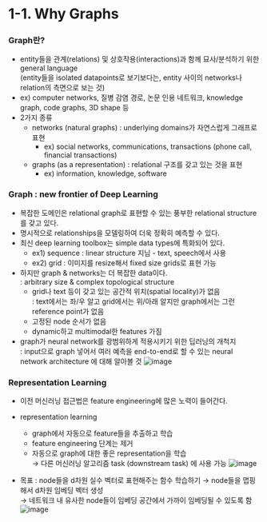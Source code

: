 # 1-1. Why Graphs

### Graph란?
- entity들을 관계(relations) 및 상호작용(interactions)과 함께 묘사/분석하기 위한 general language
  <br>(entity들을 isolated datapoints로 보기보다는, entity 사이의 networks나 relation의 측면으로 보는 것)
- ex) computer networks, 질병 감염 경로, 논문 인용 네트워크, knowledge graph, code graphs, 3D shape 등
- 2가지 종류
  - networks (natural graphs) : underlying domains가 자연스럽게 그래프로 표현
    - ex) social networks, communications, transactions (phone call, financial transactions)
  - graphs (as a representation) : relational 구조를 갖고 있는 것을 표현
    - ex) information, knowledge, software

### Graph : new frontier of Deep Learning
- 복잡한 도메인은 relational graph로 표현할 수 있는 풍부한 relational structure를 갖고 있다.
- 명시적으로 relationships을 모델링하여 더욱 정확히 예측할 수 있다.
- 최신 deep learning toolbox는 simple data types에 특화되어 있다.
  - ex1) sequence : linear structure 지님 - text, speech에서 사용
  - ex2) grid : 이미지를 resize해서 fixed size grids로 표현 가능
- 하지만 graph & networks는 더 복잡한 data이다.
  <br>: arbitrary size & complex topological structure
  - grid나 text 등이 갖고 있는 공간적 위치(spatial locality)가 없음
    <br>: text에서는 좌/우 알고 grid에서는 위/아래 알지만 graph에서는 그런 reference point가 없음
  - 고정된 node 순서가 없음
  - dynamic하고 multimodal한 features 가짐
- graph가 neural network를 광범위하게 적용시키기 위한 딥러닝의 개척지
  <br>: input으로 graph 넣어서 여러 예측을 end-to-end로 할 수 있는 neural network architecture 에 대해 알아볼 것
![image](https://user-images.githubusercontent.com/41580746/180640650-a4e6703e-9a2d-4dea-8814-05c07d156233.png)

### Representation Learning
- 이전 머신러닝 접근법은 feature engineering에 많은 노력이 들어간다.
- representation learning
  - graph에서 자동으로 feature들을 추출하고 학습
  - feature engineering 단계는 제거
  - 자동으로 graph에 대한 좋은 representation을 학습
    <br>→ 다른 머신러닝 알고리즘 task (downstream task) 에 사용 가능
![image](https://user-images.githubusercontent.com/41580746/180640705-e466c9b7-6304-4c4c-a46f-1e7f69263145.png)

- 목표 : node들을 d차원 실수 벡터로 표현해주는 함수 학습하기 → node들을 맵핑해서 d차원 임베딩 벡터 생성
  <br>→ 네트워크 내 유사한 node들이 임베딩 공간에서 가까이 임베딩될 수 있도록 함
![image](https://user-images.githubusercontent.com/41580746/180640724-c786e03b-80fe-4821-bd53-83f8bd930439.png)
